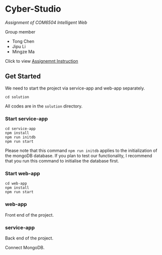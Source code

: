 # Cyber-Studio

*Assignment of COM6504 Intelligent Web*

Group member

- Tong Chen
- Jipu Li
- Mingze Ma

Click to view [Assignemnt Instruction](https://docs.google.com/document/d/1WeQqDfaQUFFxusbZz-vGF-uqEtkz32z1/edit#)

## Get Started

We need to start the project via service-app and web-app separately. 

```shell
cd solution
```

All codes are in the `solution` directory. 

### Start service-app

```shell
cd service-app
npm install
npm run initdb
npm run start
```

Please note that this command `npm run initdb` applies to the initialization of the mongoDB database. If you plan to test our functionality, I recommend that you run this command to initialise the database first.

### Start web-app

```shell
cd web-app
npm install
npm run start
```


### web-app

Front end of the project.

### service-app

Back end of the project. 

Connect MongoDB.
